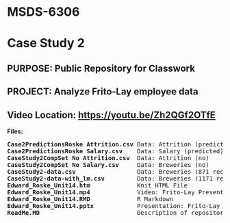 # MSDS-6306
# Case Study 2
## PURPOSE: Public Repository for Classwork
## PROJECT: Analyze Frito-Lay employee data
## Video Location: https://youtu.be/Zh2QGf2OTfE

<B>Files:</B><BR>
<PRE>
<B>Case2PredictionsRoske Attrition.csv</B> Data: Attrition (predicted)
<B>Case2PredictionsRoske Salary.csv</B>    Data: Salary (predicted)
<B>CaseStudy2CompSet No Attrition.csv</B>  Data: Attrition (no)
<B>CaseStudy2CompSet No Salary.csv</B>     Data: Breweries (no)
<B>CaseStudy2-data.csv</B>                 Data: Breweries (871 records)
<B>CaseStudy2-data-with_lm.csv</B>         Data: Breweries (1171 records)
<B>Edward_Roske_Unit14.htm</B>             Knit HTML File
<B>Edward_Roske_Unit14.mp4</B>             Video: Frito-Lay Presentation
<B>Edward_Roske_Unit14.RMD</B>             R Markdown
<B>Edward_Roske_Unit14.pptx</B>            Presentation: Frito-Lay Slides
<B>ReadMe.MD</B>                           Description of repository files
</PRE>
